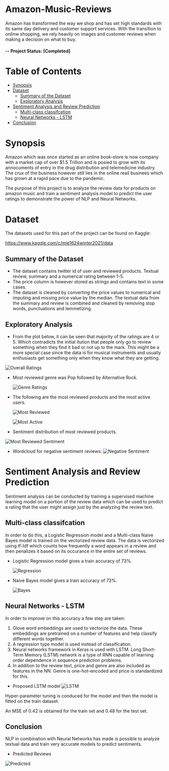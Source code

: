 # Amazon-Music-Reviews <!-- omit in toc -->

Amazon has transformed the way we shop and has set high standards with its same day delivery and customer support services. With the transition to onlinw shopping, we rely heavily on images and customer reviews when making a decision on what to buy. 

#### -- Project Status: [Completed]

# Table of Contents <!-- omit in toc -->

- [Synopsis](#synopsis)
- [Dataset](#dataset)
  - [Summary of the Dataset](#summary-of-the-dataset)
  - [Exploratory Analysis](#eda)
- [Sentiment Analysis and Review Prediction](#sentiment)
  - [Multi-class classifcation](#classification)
  - [Neural Networks - LSTM](#lstm)
- [Conclusion](#conclusion)

# Synopsis <a name="synopsis"></a>

Amazon which was once started as an online book-store is now company with a market cap of over $1.5 Trillion and is posied to grow with its annocuments of entry in the drug distribution and telemedicine industry. The crux of the business however still lies in the online reail businees which has grown at a rapid pace due to the pandemic. 

The purpose of this project is to analyze the review data for products on amazon music and train a sentiment analysis model to predict the user ratings to demonstrate the power of NLP and Neural Networks. 

# Dataset <a name="dataset"></a>

The datasets used for this part of the project can be found on Kaggle: 

https://www.kaggle.com/c/mie1624winter2021/data

## Summary of the Dataset <a name="summary-of-the-dataset"></a>

 - The dataset contains twitter id of user and reviewed products. Textual review, summary and a numerical rating between 1-5. 
 - The price column is however stored as strings and contains text in some cases.
 - The dataset is cleaned by converting the price values to numerical and imputing and missing price value by the median. The textual data from the summary and review is combined and cleaned by removing stop words, punctuations and lemmetizing. 

## Exploratory Analysis <a name="eda"></a>

 - From the plot below, it can be seen that majority of the ratings are 4 or 5. Which contradicts the initial itution that people only go to review something when they find it bad or not up to the mark. This might be a more special case since the data is for musical instruments and usually enthusiasts get something only when they know what they are getting.

  ![Overall Ratings](images/Distribution_of_ratings.png)

- Most reviewed genre was Pop followed by Alternative Rock. 

  ![Genre Ratings](images/Distribution_of_ratings_category.png)

- The following are the most reviewed products and the most active users.

  ![Most Reviewed](images/Top_reviewed.png)
  
  ![Most Active](images/Top_reviewers.png)
  
 - Sentiment distribution of most reviewed products.
 
  ![Most Reviewed Sentiment](images/Top_reviewed_sentiments.png)
 
- Wordcloud for negative sentiment reviews:
  ![Negative Sentiment](images/Negative_wordcloud.png)
  
# Sentiment Analysis and Review Prediction <a name="sentiment"></a>

Sentiment analysis can be conducted by training a supervised machine learning model on a portion of the review data which can be used to predict a rating that the user might assign just by the analyzing the review text.

## Multi-class classifcation <a name="classification"></a>

In order to do this, a Logistic Regression model and a Multi-class Naive Bayes model is trained on the vectorized review data. The data is vectorized using tf-Idf which counts how frequently a word appears in a review and then penalizes it based on its occurance in the entire set of reviews.

- Logistic Regression model gives a train accuracy of 73%.

  ![Regression](images/logistic_regression_matrix.png)
  
- Naive Bayes model gives a train accuracy of 73%.

  ![Bayes](images/naive_bayes.PNG)

## Neural Networks - LSTM <a name="classification"></a>

In order to improve on this accuracy a few step are taken:
1. Glove word embeddings are used to vectorize the data. These embeddings are pretrained on a number of features and help classify different words together.
2. A regression type model is used instead of classification. 
3. Neural networks framework in Keras is used with LSTM. Long Short-Term Memory (LSTM) network is a type of RNN capable of learning order dependence in sequence prediction problems. 
4. In addition to the review text, price and genre are also included as features in the NN. Genre is one-hot-encoded and price is standardized for this.

- Proposed LSTM model
  ![LSTM](images/lstm.PNG)

Hyper-parameter tuning is conduced for the model and then the model is fitted on the train dataset. 

An MSE of 0.42 is obtained for the train set and 0.48 for the test set. 

## Conclusion <a name="conclusion"></a>

NLP in combination with Neural Networks has made is possible to analyze textual data and train very accurate models to predict sentiments. 

- Predicted Reviews

![Predicted](images/Distribution_of_ratings_predicted.PNG)
